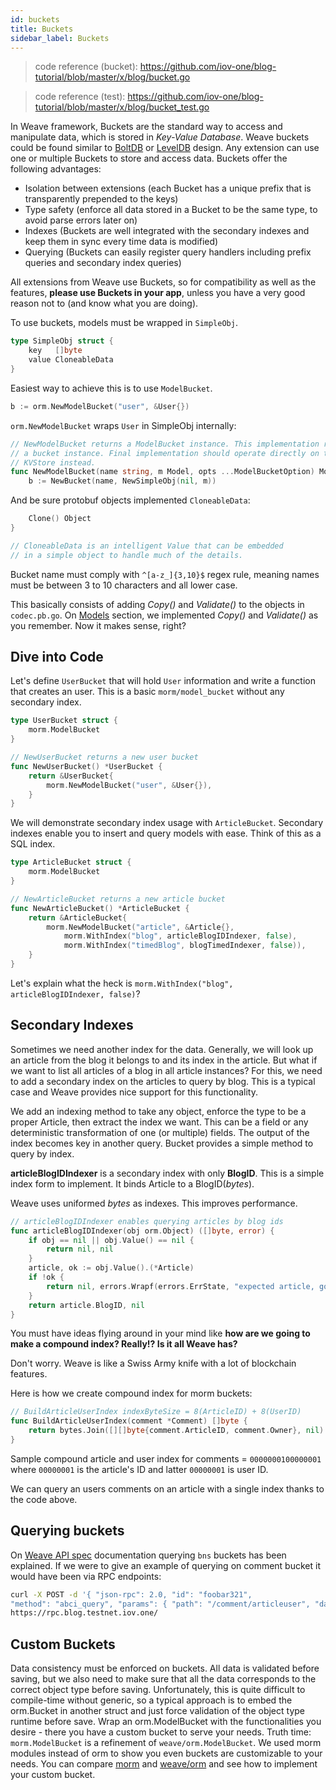 ```yaml
---
id: buckets
title: Buckets
sidebar_label: Buckets
---
```


> code reference (bucket): https://github.com/iov-one/blog-tutorial/blob/master/x/blog/bucket.go

> code reference (test): https://github.com/iov-one/blog-tutorial/blob/master/x/blog/bucket_test.go

In Weave framework, Buckets are the standard way to access and manipulate data, which is stored in _Key-Value Database_. Weave buckets could be found similar to [BoltDB](https://github.com/boltdb/bolt#using-buckets 'Bolt Repo') or [LevelDB](https://github.com/google/leveldb 'LevelDB Repo') design. Any extension can use one or multiple Buckets to store and access data. Buckets offer the following advantages:

- Isolation between extensions (each Bucket has a unique prefix that is transparently prepended to the keys)
- Type safety (enforce all data stored in a Bucket to be the same type, to avoid parse errors later on)
- Indexes (Buckets are well integrated with the secondary indexes and keep them in sync every time data is modified)
- Querying (Buckets can easily register query handlers including prefix queries and secondary index queries)

All extensions from Weave use Buckets, so for compatibility as well as the features, **please use Buckets in your app**, unless you have a very good reason not to (and know what you are doing).

To use buckets, models must be wrapped in `SimpleObj`.

```go
type SimpleObj struct {
    key   []byte
    value CloneableData
}
```

Easiest way to achieve this is to use `ModelBucket`.

```go
b := orm.NewModelBucket("user", &User{})
```

`orm.NewModelBucket` wraps `User` in SimpleObj internally:

```go
// NewModelBucket returns a ModelBucket instance. This implementation relies on
// a bucket instance. Final implementation should operate directly on the
// KVStore instead.
func NewModelBucket(name string, m Model, opts ...ModelBucketOption) ModelBucket {
    b := NewBucket(name, NewSimpleObj(nil, m))
```

<!---
TODO refactor here when blog is upgraded to v0.22.0
-->

And be sure protobuf objects implemented `CloneableData`:

```go
    Clone() Object
}

// CloneableData is an intelligent Value that can be embedded
// in a simple object to handle much of the details.
```

Bucket name must comply with `^[a-z_]{3,10}$` regex rule, meaning names must be between 3 to 10 characters and all lower case.

This basically consists of adding _Copy()_ and _Validate()_ to the objects in `codec.pb.go`. On [Models](weave/tutorial/04-models.md) section, we implemented _Copy()_ and _Validate()_ as you remember. Now it makes sense, right?

## Dive into Code

Let's define `UserBucket` that will hold `User` information and write a function that creates an user. This is a basic `morm/model_bucket` without any secondary index.

```go
type UserBucket struct {
    morm.ModelBucket
}

// NewUserBucket returns a new user bucket
func NewUserBucket() *UserBucket {
    return &UserBucket{
        morm.NewModelBucket("user", &User{}),
    }
}
```

We will demonstrate secondary index usage with `ArticleBucket`. Secondary indexes enable you to insert and query models with ease. Think of this as a SQL index.

```go
type ArticleBucket struct {
    morm.ModelBucket
}

// NewArticleBucket returns a new article bucket
func NewArticleBucket() *ArticleBucket {
    return &ArticleBucket{
        morm.NewModelBucket("article", &Article{},
            morm.WithIndex("blog", articleBlogIDIndexer, false),
            morm.WithIndex("timedBlog", blogTimedIndexer, false)),
    }
}
```

Let's explain what the heck is `morm.WithIndex("blog", articleBlogIDIndexer, false)`?

## Secondary Indexes

Sometimes we need another index for the data. Generally, we will look up an article from the blog it belongs to and its index in the article. But what if we want to list all articles of a blog in all article instances? For this, we need to add a secondary index on the articles to query by blog. This is a typical case and Weave provides nice support for this functionality.

We add an indexing method to take any object, enforce the type to be a proper Article, then extract the index we want. This can be a field or any deterministic transformation of one (or multiple) fields. The output of the index becomes key in another query. Bucket provides a simple method to query by index.

**articleBlogIDIndexer** is a secondary index with only **BlogID**. This is a simple index form to implement. It binds Article to a BlogID(_bytes_).

Weave uses uniformed _bytes_ as indexes. This improves performance.

```go
// articleBlogIDIndexer enables querying articles by blog ids
func articleBlogIDIndexer(obj orm.Object) ([]byte, error) {
    if obj == nil || obj.Value() == nil {
        return nil, nil
    }
    article, ok := obj.Value().(*Article)
    if !ok {
        return nil, errors.Wrapf(errors.ErrState, "expected article, got %T", obj.Value())
    }
    return article.BlogID, nil
}
```

You must have ideas flying around in your mind like **how are we going to make a compound index? Really!? Is it all Weave has?**

Don't worry. Weave is like a Swiss Army knife with a lot of blockchain features.

Here is how we create compound index for morm buckets:

```go
// BuildArticleUserIndex indexByteSize = 8(ArticleID) + 8(UserID)
func BuildArticleUserIndex(comment *Comment) []byte {
    return bytes.Join([][]byte{comment.ArticleID, comment.Owner}, nil)
}
```

Sample compound article and user index for comments = `0000000100000001` where `00000001` is the article's ID and latter `00000001` is user ID.

We can query an users comments on an article with a single index thanks to the code above.

## Querying buckets

On [Weave API spec](weave/weave-api-spec/weave-query-spec) documentation querying `bns` buckets has been explained. If we were to give an example of querying on comment bucket it would have been via RPC endpoints:

```sh
curl -X POST -d '{ "json-rpc": 2.0, "id": "foobar321",
"method": "abci_query", "params": { "path": "/comment/articleuser", "data": "0000000100000001" } }' \
https://rpc.blog.testnet.iov.one/
```

## Custom Buckets

Data consistency must be enforced on buckets. All data is validated before saving, but we also need to make sure that all the data corresponds to the correct object type before saving. Unfortunately, this is quite difficult to compile-time without generic, so a typical approach is to embed the orm.Bucket in another struct and just force validation of the object type runtime before save. Wrap an orm.ModelBucket with the functionalities you desire - there you have a custom bucket to serve your needs.
Truth time: `morm.ModelBucket` is a refinement of `weave/orm.ModelBucket`. We used morm modules instead of orm to show you even buckets are customizable to your needs. You can compare [morm](https://github.com/iov-one/tutorial/blob/master/morm/model_bucket.go#L40) and [weave/orm](https://github.com/iov-one/weave/tree/master/orm) and see how to implement your custom bucket.
